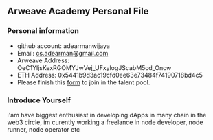 ## Arweave Academy Personal File

### Personal information

- github account: adearmanwijaya
- Email: cs.adearman@gmail.com
- Arweave Address: OeC1YljsKexRGOMYJwVej_UFxylogJScabM5cd_Oncw
- ETH Address: 0x5441b9d3ac19cfd0ee63e73484f74190718bd4c5
- Please finish this [form](https://docs.google.com/forms/d/e/1FAIpQLSfWA5fIIcBgmRppm3jNz5vmf9Mai_QMVil-2pO4r7YKn_Zhtw/viewform?usp=sf_link) to join in the talent pool.

### Introduce Yourself
i'am have biggest enthusiast in developing dApps in many chain in the web3 circle, im curently working a freelance in node developer, node runner, node operator etc
